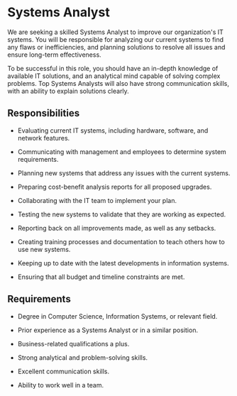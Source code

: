 # Systems Analyst

We are seeking a skilled Systems Analyst to improve our organization's IT systems. You will be responsible for analyzing our current systems to find any flaws or inefficiencies, and planning solutions to resolve all issues and ensure long-term effectiveness.

To be successful in this role, you should have an in-depth knowledge of available IT solutions, and an analytical mind capable of solving complex problems. Top Systems Analysts will also have strong communication skills, with an ability to explain solutions clearly.

## Responsibilities

* Evaluating current IT systems, including hardware, software, and network features.

* Communicating with management and employees to determine system requirements.

* Planning new systems that address any issues with the current systems.

* Preparing cost-benefit analysis reports for all proposed upgrades.

* Collaborating with the IT team to implement your plan.

* Testing the new systems to validate that they are working as expected.

* Reporting back on all improvements made, as well as any setbacks.

* Creating training processes and documentation to teach others how to use new systems.

* Keeping up to date with the latest developments in information systems.

* Ensuring that all budget and timeline constraints are met.

## Requirements

* Degree in Computer Science, Information Systems, or relevant field.

* Prior experience as a Systems Analyst or in a similar position.

* Business-related qualifications a plus.

* Strong analytical and problem-solving skills.

* Excellent communication skills.

* Ability to work well in a team.

